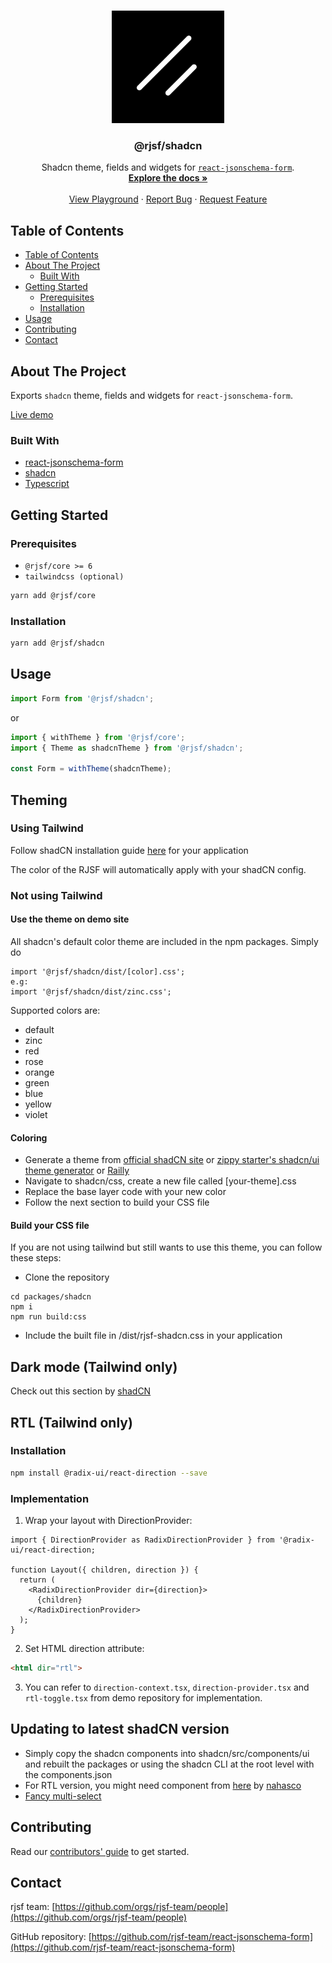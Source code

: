 <!-- PROJECT LOGO -->
<br />
<p align="center">
  <a href="https://github.com/rjsf-team/react-jsonschema-form">
    <img src="./shadcn.png" alt="Logo" width="180" height="180">
  </a>

<h3 align="center">@rjsf/shadcn</h3>

  <p align="center">
  Shadcn theme, fields and widgets for <a href="https://github.com/mozilla-services/react-jsonschema-form/"><code>react-jsonschema-form</code></a>.
    <br />
    <a href="https://rjsf-team.github.io/react-jsonschema-form/docs/"><strong>Explore the docs »</strong></a>
    <br />
    <br />
   <a href="https://rjsf-team.github.io/react-jsonschema-form/">View Playground</a>
    ·
    <a href="https://github.com/rjsf-team/react-jsonschema-form/issues">Report Bug</a>
    ·
    <a href="https://github.com/rjsf-team/react-jsonschema-form/issues">Request Feature</a>
  </p>
</p>

<!-- TABLE OF CONTENTS -->

## Table of Contents

- [Table of Contents](#table-of-contents)
- [About The Project](#about-the-project)
  - [Built With](#built-with)
- [Getting Started](#getting-started)
  - [Prerequisites](#prerequisites)
  - [Installation](#installation)
- [Usage](#usage)
- [Contributing](#contributing)
- [Contact](#contact)

<!-- ABOUT THE PROJECT -->

## About The Project

Exports `shadcn` theme, fields and widgets for `react-jsonschema-form`.

[Live demo](https://react-jsonschema-form-shadcn-boilerplate.vercel.app/)

### Built With

- [react-jsonschema-form](https://github.com/mozilla-services/react-jsonschema-form/)
- [shadcn](https://ui.shadcn.com/)
- [Typescript](https://www.typescriptlang.org/)

<!-- GETTING STARTED -->

## Getting Started

### Prerequisites

- `@rjsf/core >= 6`
- `tailwindcss (optional)`

```bash
yarn add @rjsf/core
```

### Installation

```bash
yarn add @rjsf/shadcn
```

## Usage

```js
import Form from '@rjsf/shadcn';
```

or

```js
import { withTheme } from '@rjsf/core';
import { Theme as shadcnTheme } from '@rjsf/shadcn';

const Form = withTheme(shadcnTheme);
```
<!-- THEMING -->
## Theming


### Using Tailwind
Follow shadCN installation guide [here](https://ui.shadcn.com/docs/installation) for your application

The color of the RJSF will automatically apply with your shadCN config.

### Not using Tailwind
#### Use the theme on demo site
All shadcn's default color theme are included in the npm packages. Simply do
```
import '@rjsf/shadcn/dist/[color].css';
e.g:
import '@rjsf/shadcn/dist/zinc.css';
```
Supported colors are:
- default
- zinc
- red
- rose
- orange
- green
- blue
- yellow
- violet
#### Coloring
- Generate a theme from [official shadCN site](https://ui.shadcn.com/themes) or  [zippy starter's shadcn/ui theme generator](https://zippystarter.com/tools/shadcn-ui-theme-generator) or [Railly](https://customizer.railly.dev/)
- Navigate to shadcn/css, create a new file called [your-theme].css
- Replace the base layer code with your new color
- Follow the next section to build your CSS file
#### Build your CSS file
If you are not using tailwind but still wants to use this theme, you can follow these steps:
- Clone the repository
```
cd packages/shadcn
npm i
npm run build:css
```
- Include the built file in /dist/rjsf-shadcn.css in your application

## Dark mode (Tailwind only)
Check out this section by [shadCN](https://ui.shadcn.com/docs/dark-mode)

## RTL (Tailwind only)
### Installation
```bash
npm install @radix-ui/react-direction --save
```

### Implementation

1. Wrap your layout with DirectionProvider:
```tsx
import { DirectionProvider as RadixDirectionProvider } from '@radix-ui/react-direction;

function Layout({ children, direction }) {
  return (
    <RadixDirectionProvider dir={direction}>
      {children}
    </RadixDirectionProvider>
  );
}
```

2. Set HTML direction attribute:
```html
<html dir="rtl">
```
3. You can refer to `direction-context.tsx`, `direction-provider.tsx` and `rtl-toggle.tsx` from demo repository for implementation.

## Updating to latest shadCN version
- Simply copy the shadcn components into shadcn/src/components/ui and rebuilt the packages or using the shadcn CLI at the root level with the components.json
- For RTL version, you might need component from [here](https://github.com/shadcn-ui/ui/pull/1638) by [nahasco](https://github.com/nahasco)
- [Fancy multi-select](https://craft.mxkaske.dev/post/fancy-multi-select)
<!-- CONTRIBUTING -->
## Contributing

Read our [contributors' guide](https://rjsf-team.github.io/react-jsonschema-form/docs/contributing/) to get started.

<!-- CONTACT -->

## Contact

rjsf team: [https://github.com/orgs/rjsf-team/people](https://github.com/orgs/rjsf-team/people)

GitHub repository: [https://github.com/rjsf-team/react-jsonschema-form](https://github.com/rjsf-team/react-jsonschema-form)

<!-- MARKDOWN LINKS & IMAGES -->
<!-- https://www.markdownguide.org/basic-syntax/#reference-style-links -->

[build-shield]: https://github.com/rjsf-team/react-jsonschema-form/workflows/CI/badge.svg
[build-url]: https://github.com/rjsf-team/react-jsonschema-form/actions
[contributors-shield]: https://img.shields.io/github/contributors/rjsf-team/react-jsonschema-form.svg
[contributors-url]: https://github.com/rjsf-team/react-jsonschema-form/graphs/contributors
[license-shield]: https://img.shields.io/badge/license-Apache%202.0-blue.svg?style=flat-square
[license-url]: https://choosealicense.com/licenses/apache-2.0/
[npm-shield]: https://img.shields.io/npm/v/@rjsf/shadcn/latest.svg?style=flat-square
[npm-url]: https://www.npmjs.com/package/@rjsf/shadcn
[npm-dl-shield]: https://img.shields.io/npm/dm/@rjsf/shadcn.svg?style=flat-square
[npm-dl-url]: https://www.npmjs.com/package/@rjsf/shadcn
[product-screenshot]: https://raw.githubusercontent.com/rjsf-team/react-jsonschema-form/59a8206e148474bea854bbb004f624143fbcbac8/packages/shadcn/screenshot.png
